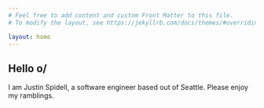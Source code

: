 ```yaml
---
# Feel free to add content and custom Front Matter to this file.
# To modify the layout, see https://jekyllrb.com/docs/themes/#overriding-theme-defaults

layout: home
---
```


## Hello o/

I am Justin Spidell, a software engineer based out of Seattle. Please enjoy my ramblings.
